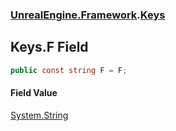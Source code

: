 ### [UnrealEngine.Framework](./UnrealEngine-Framework.md 'UnrealEngine.Framework').[Keys](./Keys.md 'UnrealEngine.Framework.Keys')
## Keys.F Field
  
```csharp
public const string F = F;
```
#### Field Value
[System.String](https://docs.microsoft.com/en-us/dotnet/api/System.String 'System.String')  

